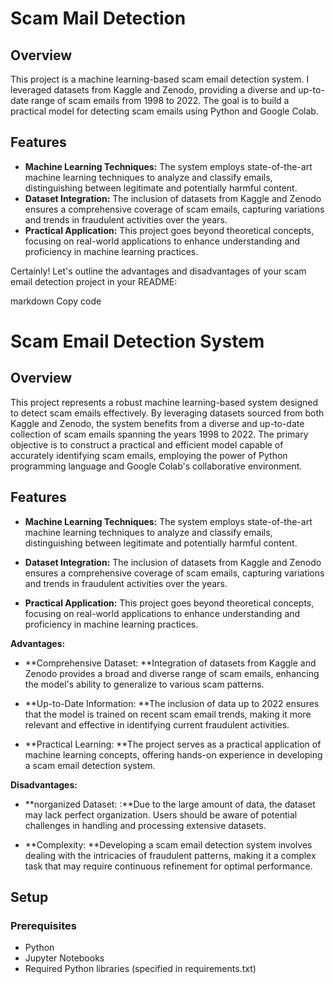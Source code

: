 # Scam Mail Detection

## Overview

This project is a machine learning-based scam email detection system. I leveraged datasets from Kaggle and Zenodo, providing a diverse and up-to-date range of scam emails from 1998 to 2022. The goal is to build a practical model for detecting scam emails using Python and Google Colab.

## Features

- **Machine Learning Techniques:** The system employs state-of-the-art machine learning techniques to analyze and classify emails, distinguishing between legitimate and potentially harmful content.
- **Dataset Integration:** The inclusion of datasets from Kaggle and Zenodo ensures a comprehensive coverage of scam emails, capturing variations and trends in fraudulent activities over the years.
- **Practical Application:** This project goes beyond theoretical concepts, focusing on real-world applications to enhance understanding and proficiency in machine learning practices.

Certainly! Let's outline the advantages and disadvantages of your scam email detection project in your README:

markdown
Copy code
# Scam Email Detection System

## Overview

This project represents a robust machine learning-based system designed to detect scam emails effectively. By leveraging datasets sourced from both Kaggle and Zenodo, the system benefits from a diverse and up-to-date collection of scam emails spanning the years 1998 to 2022. The primary objective is to construct a practical and efficient model capable of accurately identifying scam emails, employing the power of Python programming language and Google Colab's collaborative environment.

## Features

- **Machine Learning Techniques:** The system employs state-of-the-art machine learning techniques to analyze and classify emails, distinguishing between legitimate and potentially harmful content.

- **Dataset Integration:** The inclusion of datasets from Kaggle and Zenodo ensures a comprehensive coverage of scam emails, capturing variations and trends in fraudulent activities over the years.

- **Practical Application:** This project goes beyond theoretical concepts, focusing on real-world applications to enhance understanding and proficiency in machine learning practices.



**Advantages:**
- **Comprehensive Dataset: **Integration of datasets from Kaggle and Zenodo provides a broad and diverse range of scam emails, enhancing the model's ability to generalize to various scam patterns.

- **Up-to-Date Information: **The inclusion of data up to 2022 ensures that the model is trained on recent scam email trends, making it more relevant and effective in identifying current fraudulent activities.

- **Practical Learning: **The project serves as a practical application of machine learning concepts, offering hands-on experience in developing a scam email detection system.

**Disadvantages:**
- **norganized Dataset: :**Due to the large amount of data, the dataset may lack perfect organization. Users should be aware of potential challenges in handling and processing extensive datasets.

- **Complexity: **Developing a scam email detection system involves dealing with the intricacies of fraudulent patterns, making it a complex task that may require continuous refinement for optimal performance.


## Setup

### Prerequisites

- Python
- Jupyter Notebooks
- Required Python libraries (specified in requirements.txt)


